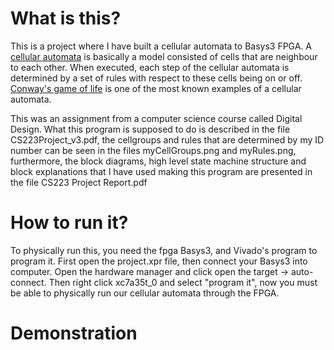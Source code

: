 # What is this?

This is a project where I have built a cellular automata to Basys3 FPGA. A [cellular automata](https://en.wikipedia.org/wiki/Cellular_automaton) is basically a model consisted of cells that are neighbour to each other. When executed, each step of the cellular automata is determined by a set of rules with respect to these cells being on or off. [Conway's game of life](https://en.wikipedia.org/wiki/Conway%27s_Game_of_Life) is one of the most known examples of a cellular automata.  

This was an assignment from a computer science course called Digital Design. What this program is supposed to do is described in the file CS223Project_v3.pdf, the cellgroups and rules that are determined by my ID number can be seen in the files myCellGroups.png and myRules.png, furthermore, the block diagrams, high level state machine structure and block explanations that I have used making this program are presented in the file CS223 Project Report.pdf


# How to run it?

To physically run this, you need the fpga Basys3, and Vivado's program to program it. First open the project.xpr file, then connect your Basys3 into computer. Open the hardware manager and click open the target -> auto-connect. Then right click xc7a35t_0 and select "program it", now you must be able to physically run our cellular automata through the FPGA.

# Demonstration

